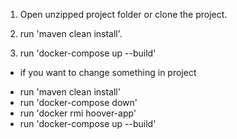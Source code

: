 1. Open unzipped project folder or clone the project.

2. run 'maven clean install'.
   
3. run 'docker-compose up --build'

* if you want to change something in project
- run 'maven clean install'
- run 'docker-compose down'
- run 'docker rmi hoover-app'
- run 'docker-compose up --build'